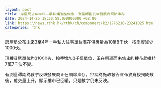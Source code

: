 ```yaml
---
layout: post
title: 房屋局公布來年一手私樓潛在供應　測量師指反映發展商調節庫存
date: 2024-10-25 18:30:59.000000000 +08:00
link: https://news.rthk.hk/rthk/ch/component/k2/1776210-20241025.htm
categories: rthk
---
```


房屋局公布未來3至4年一手私人住宅單位潛在供應量為10萬8千伙，按季度減少1000伙。

現樓貨尾單位約21000伙，按季增加2千個單位，正在興建而未售出的樓花就維持7萬7千伙不變。

有測量師認為數字反映發展商正在調節庫存，但認為施政報告宣布放寬按揭成數後，成交量上升，顯示樓市已回暖，只是數字仍未反映。
